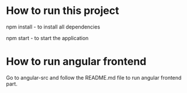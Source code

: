# How to run this project

npm install - to install all dependencies

npm start - to start the application

# How to run angular frontend

Go to angular-src and follow the README.md file to run angular frontend part.

